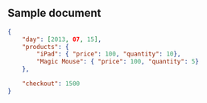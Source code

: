 ##  Sample document

```json
{
    "day": [2013, 07, 15],
    "products": {
        "iPad": { "price": 100, "quantity": 10},
        "Magic Mouse": { "price": 100, "quantity": 5}
    },

    "checkout": 1500
}
```
